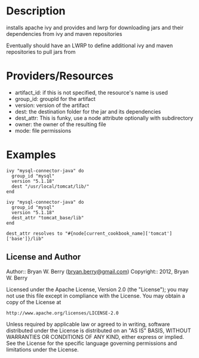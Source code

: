 Description
===========

installs apache ivy and provides and lwrp for downloading jars and
their dependencies from ivy and maven repositories

Eventually should have an LWRP to define additional ivy and maven
repositories to pull jars from

Providers/Resources
===================

* artifact_id: if this is not specified, the resource's name is used
* group_id: groupId for the artifact
* version: version of the artifact
* dest: the destination folder for the jar and its dependencies
* dest_attr: This is funky, use a node attribute optionally with subdirectory
* owner: the owner of the resulting file
* mode: file permissions


# Examples

    ivy "mysql-connector-java" do
      group_id "mysql"
      version "5.1.18"
      dest "/usr/local/tomcat/lib/"
    end

    ivy "mysql-connector-java" do
      group_id "mysql"
      version "5.1.18"
      dest_attr "tomcat_base/lib"
    end

    dest_attr resolves to "#{node[current_cookbook_name]['tomcat']['base']}/lib"

## License and Author

Author:: Bryan W. Berry (<bryan.berry@gmail.com>)
Copyright::             2012, Bryan W. Berry

Licensed under the Apache License, Version 2.0 (the "License");
you may not use this file except in compliance with the License.
You may obtain a copy of the License at

    http://www.apache.org/licenses/LICENSE-2.0

Unless required by applicable law or agreed to in writing, software
distributed under the License is distributed on an "AS IS" BASIS,
WITHOUT WARRANTIES OR CONDITIONS OF ANY KIND, either express or implied.
See the License for the specific language governing permissions and
limitations under the License.
